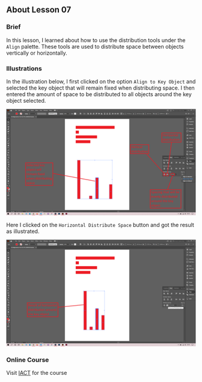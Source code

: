 ## About Lesson 07

### Brief
In this lesson, I learned about how to use the distribution tools under the `Align` palette. These tools are used to distribute space between objects vertically or horizontally.

### Illustrations

In the illustration below, I first clicked on the option `Align to Key Object` and selected the key object that will remain fixed when distributing space. I then entered the amount of space to be distributed to all objects around the key object selected.

![Illustration Example](../assets/images/lesson-07/illustration-01.png)

Here I clicked on the `Horizontal Distribute Space` button and got the result as illustrated.

![Illustration Example](../assets/images/lesson-07/illustration-02.png)

### Online Course
Visit [IACT](https://iact.ie) for the course